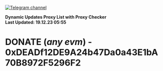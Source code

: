 [![Telegram channel](https://img.shields.io/endpoint?url=https://runkit.io/damiankrawczyk/telegram-badge/branches/master?url=https://t.me/n4z4v0d)](https://t.me/n4z4v0d) 

**Dynamic Updates Proxy List with Proxy Checker**  
**Last Updated: 19.12.23 05:55**

# DONATE (_any evm_) - 0xDEADf12DE9A24b47Da0a43E1bA70B8972F5296F2
